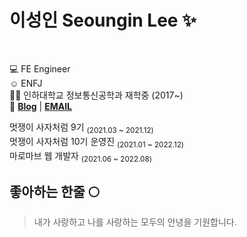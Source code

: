 # 이성인 Seoungin Lee ✨

<br/>

💻 FE Engineer  
☺️ ENFJ  
👩‍🎓 인하대학교 정보통신공학과 재학중 (2017~)  
📌 **[Blog](https://adultlee.com/)** |
**[EMAIL](seoungin1228@gmail.com)**

멋쟁이 사자처럼 9기 <sub>(2021.03 ~ 2021.12)</sub>  
멋쟁이 사자처럼 10기 운영진 <sub>(2021.01 ~ 2022.12)</sub>   
마로마브 웹 개발자 <sub>(2021.06 ~ 2022.08)</sub>  

## 좋아하는 한줄 🌕
> 내가 사랑하고 나를 사랑하는 모두의 안녕을 기원합니다.
